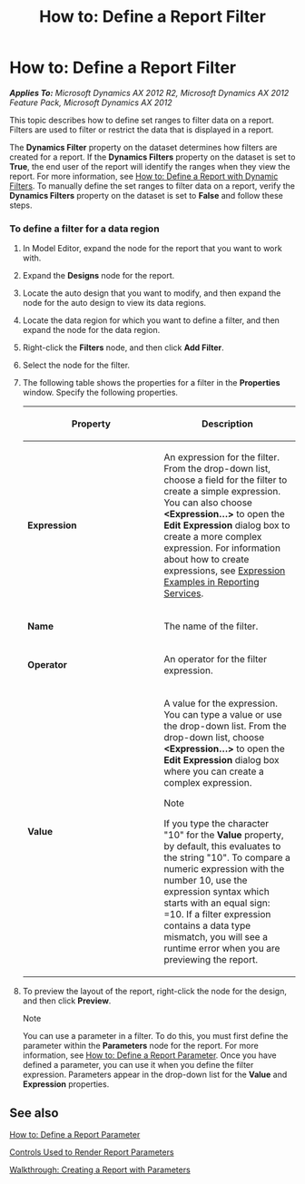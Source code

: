 ﻿---
title: 'How to: Define a Report Filter'
TOCTitle: 'How to: Define a Report Filter'
ms:assetid: e591253b-3f0c-4391-b4fc-e434eb302be6
ms:mtpsurl: https://technet.microsoft.com/en-us/library/Cc640621(v=AX.60)
ms:contentKeyID: 28119605
ms.date: 10/12/2013
mtps_version: v=AX.60
f1_keywords:
- Microsoft.Dynamics.Framework.Design.Model.Reports.FilterDefinition
---

# How to: Define a Report Filter 


_**Applies To:** Microsoft Dynamics AX 2012 R2, Microsoft Dynamics AX 2012 Feature Pack, Microsoft Dynamics AX 2012_

This topic describes how to define set ranges to filter data on a report. Filters are used to filter or restrict the data that is displayed in a report.

The **Dynamics Filter** property on the dataset determines how filters are created for a report. If the **Dynamics Filters** property on the dataset is set to **True**, the end user of the report will identify the ranges when they view the report. For more information, see [How to: Define a Report with Dynamic Filters](how-to-define-a-report-with-dynamic-filters.md). To manually define the set ranges to filter data on a report, verify the **Dynamics Filters** property on the dataset is set to **False** and follow these steps.

### To define a filter for a data region

1.  In Model Editor, expand the node for the report that you want to work with.

2.  Expand the **Designs** node for the report.

3.  Locate the auto design that you want to modify, and then expand the node for the auto design to view its data regions.

4.  Locate the data region for which you want to define a filter, and then expand the node for the data region.

5.  Right-click the **Filters** node, and then click **Add Filter**.

6.  Select the node for the filter.

7.  The following table shows the properties for a filter in the **Properties** window. Specify the following properties.
    
    <table>
    <colgroup>
    <col style="width: 50%" />
    <col style="width: 50%" />
    </colgroup>
    <thead>
    <tr class="header">
    <th><p>Property</p></th>
    <th><p>Description</p></th>
    </tr>
    </thead>
    <tbody>
    <tr class="odd">
    <td><p><strong>Expression</strong></p></td>
    <td><p>An expression for the filter. From the drop-down list, choose a field for the filter to create a simple expression. You can also choose <strong>&lt;Expression…&gt;</strong> to open the <strong>Edit Expression</strong> dialog box to create a more complex expression. For information about how to create expressions, see <a href="http://go.microsoft.com/fwlink/?linkid=106936">Expression Examples in Reporting Services</a>.</p></td>
    </tr>
    <tr class="even">
    <td><p><strong>Name</strong></p></td>
    <td><p>The name of the filter.</p></td>
    </tr>
    <tr class="odd">
    <td><p><strong>Operator</strong></p></td>
    <td><p>An operator for the filter expression.</p></td>
    </tr>
    <tr class="even">
    <td><p><strong>Value</strong></p></td>
    <td><p>A value for the expression. You can type a value or use the drop-down list. From the drop-down list, choose <strong>&lt;Expression…&gt;</strong> to open the <strong>Edit Expression</strong> dialog box where you can create a complex expression.</p>
    <div class="alert">

    > [!NOTE]
    > <P>If you type the character "10" for the <STRONG>Value</STRONG> property, by default, this evaluates to the string "10". To compare a numeric expression with the number 10, use the expression syntax which starts with an equal sign: =10. If a filter expression contains a data type mismatch, you will see a runtime error when you are previewing the report.</P>


    </div></td>
    </tr>
    </tbody>
    </table>


8.  To preview the layout of the report, right-click the node for the design, and then click **Preview**.
    

    > [!NOTE]
    > <P>You can use a parameter in a filter. To do this, you must first define the parameter within the <STRONG>Parameters</STRONG> node for the report. For more information, see <A href="how-to-define-a-report-parameter.md">How to: Define a Report Parameter</A>. Once you have defined a parameter, you can use it when you define the filter expression. Parameters appear in the drop-down list for the <STRONG>Value</STRONG> and <STRONG>Expression</STRONG> properties.</P>



## See also

[How to: Define a Report Parameter](how-to-define-a-report-parameter.md)

[Controls Used to Render Report Parameters](controls-used-to-render-report-parameters.md)

[Walkthrough: Creating a Report with Parameters](walkthrough-creating-a-report-with-parameters.md)

